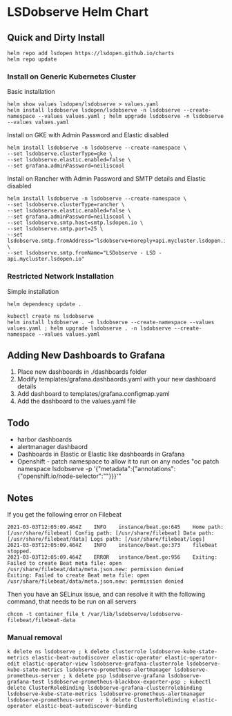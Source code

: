 # LSDobserve Helm Chart

## Quick and Dirty Install

```
helm repo add lsdopen https://lsdopen.github.io/charts
helm repo update
```

### Install on Generic Kubernetes Cluster

Basic installation
```
helm show values lsdopen/lsdobserve > values.yaml
helm install lsdobserve lsdopen/lsdobserve -n lsdobserve --create-namespace --values values.yaml ; helm upgrade lsdobserve -n lsdobserve --values values.yaml
```

Install on GKE with Admin Password and Elastic disabled
```
helm install lsdobserve -n lsdobserve --create-namespace \
--set lsdobserve.clusterType=gke \
--set lsdobserve.elastic.enabled=false \
--set grafana.adminPassword=neiliscool
```

Install on Rancher with Admin Password and SMTP details and Elastic disabled
```
helm install lsdobserve -n lsdobserve --create-namespace \
--set lsdobserve.clusterType=rancher \
--set lsdobserve.elastic.enabled=false \
--set grafana.adminPassword=neiliscool \
--set lsdobserve.smtp.host=smtp.lsdopen.io \
--set lsdobserve.smtp.port=25 \
--set lsdobserve.smtp.fromAddress="lsdobserve+noreply+api.mycluster.lsdopen.io@lsdopen.io" \
--set lsdobserve.smtp.fromName="LSDobserve - LSD - api.mycluster.lsdopen.io"
```

### Restricted Network Installation

Simple installation
```
helm dependency update .

kubectl create ns lsdobserve
helm install lsdobserve . -n lsdobserve --create-namespace --values values.yaml ; helm upgrade lsdobserve . -n lsdobserve --create-namespace --values values.yaml
```


## Adding New Dashboards to Grafana

1. Place new dashboards in ./dashboards folder
2. Modify templates/grafana.dashbaords.yaml with your new dashboard details
3. Add dashboard to templates/grafana.configmap.yaml
4. Add the dashboard to the values.yaml file


## Todo
- harbor dashboards
- alertmanager dashbaord
- Dashboards in Elastic or Elastic like dashboards in Grafana
- Openshift - patch namespace to allow it to run on any nodes "oc patch namespace lsdobserve -p '{"metadata":{"annotations":{"openshift.io/node-selector":""}}}'"

## Notes

If you get the following error on Filebeat
```
2021-03-03T12:05:09.464Z	INFO	instance/beat.go:645	Home path: [/usr/share/filebeat] Config path: [/usr/share/filebeat] Data path: [/usr/share/filebeat/data] Logs path: [/usr/share/filebeat/logs]
2021-03-03T12:05:09.464Z	INFO	instance/beat.go:373	filebeat stopped.
2021-03-03T12:05:09.464Z	ERROR	instance/beat.go:956	Exiting: Failed to create Beat meta file: open /usr/share/filebeat/data/meta.json.new: permission denied
Exiting: Failed to create Beat meta file: open /usr/share/filebeat/data/meta.json.new: permission denied
```

Then you have an SELinux issue, and can resolve it with the following command, that needs to be run on all servers
```
chcon -t container_file_t /var/lib/lsdobserve/lsdobserve-filebeat/filebeat-data
```

### Manual removal

```
k delete ns lsdobserve ; k delete clusterrole lsdobserve-kube-state-metrics elastic-beat-autodiscover elastic-operator elastic-operator-edit elastic-operator-view lsdobserve-grafana-clusterrole lsdobserve-kube-state-metrics lsdobserve-prometheus-alertmanager lsdobserve-prometheus-server ; k delete psp lsdobserve-grafana lsdobserve-grafana-test lsdobserve-prometheus-blackbox-exporter-psp ; kubectl delete ClusterRoleBinding lsdobserve-grafana-clusterrolebinding lsdobserve-kube-state-metrics lsdobserve-prometheus-alertmanager lsdobserve-prometheus-server  ; k delete ClusterRoleBinding elastic-operator elastic-beat-autodiscover-binding
```
